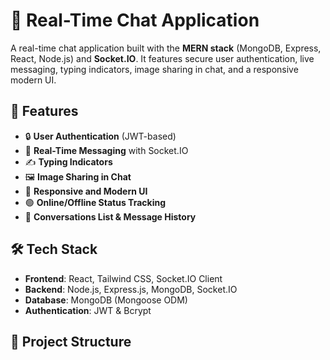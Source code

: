 # 💬 Real-Time Chat Application

A real-time chat application built with the **MERN stack** (MongoDB, Express, React, Node.js) and **Socket.IO**. It features secure user authentication, live messaging, typing indicators, image sharing in chat, and a responsive modern UI.

## 🚀 Features

- 🔒 **User Authentication** (JWT-based)
- 💬 **Real-Time Messaging** with Socket.IO
- ✍️ **Typing Indicators**
- 🖼️ **Image Sharing in Chat**
- 📱 **Responsive and Modern UI**
- 🟢 **Online/Offline Status Tracking**
- 📂 **Conversations List & Message History**

## 🛠️ Tech Stack

- **Frontend**: React, Tailwind CSS, Socket.IO Client
- **Backend**: Node.js, Express.js, MongoDB, Socket.IO
- **Database**: MongoDB (Mongoose ODM)
- **Authentication**: JWT & Bcrypt

## 📁 Project Structure

